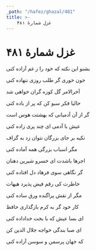 ```yaml
---
_path: "/hafez/ghazal/481"
title: >-
    غزل شمارهٔ ۴۸۱
---
```

# غزل شمارهٔ ۴۸۱

<div class="b" id="bn1"><div class="m1"><p>بشنو این نکته که خود را ز غم آزاده کنی</p></div>
<div class="m2"><p>خون خوری گر طلب روزی ننهاده کنی</p></div></div>
<div class="b" id="bn2"><div class="m1"><p>آخرالامر گل کوزه گران خواهی شد</p></div>
<div class="m2"><p>حالیا فکر سبو کن که پر از باده کنی</p></div></div>
<div class="b" id="bn3"><div class="m1"><p>گر از آن آدمیانی که بهشتت هوس است</p></div>
<div class="m2"><p>عیش با آدمی ای چند پری زاده کنی</p></div></div>
<div class="b" id="bn4"><div class="m1"><p>تکیه بر جای بزرگان نتوان زد به گزاف</p></div>
<div class="m2"><p>مگر اسباب بزرگی همه آماده کنی</p></div></div>
<div class="b" id="bn5"><div class="m1"><p>اجرها باشدت ای خسرو شیرین دهنان</p></div>
<div class="m2"><p>گر نگاهی سوی فرهاد دل افتاده کنی</p></div></div>
<div class="b" id="bn6"><div class="m1"><p>خاطرت کی رقم فیض پذیرد هیهات</p></div>
<div class="m2"><p>مگر از نقش پراگنده ورق ساده کنی</p></div></div>
<div class="b" id="bn7"><div class="m1"><p>کار خود گر به کرم بازگذاری حافظ</p></div>
<div class="m2"><p>ای بسا عیش که با بخت خداداده کنی</p></div></div>
<div class="b" id="bn8"><div class="m1"><p>ای صبا بندگی خواجه جلال الدین کن</p></div>
<div class="m2"><p>که جهان پرسمن و سوسن آزاده کنی</p></div></div>
